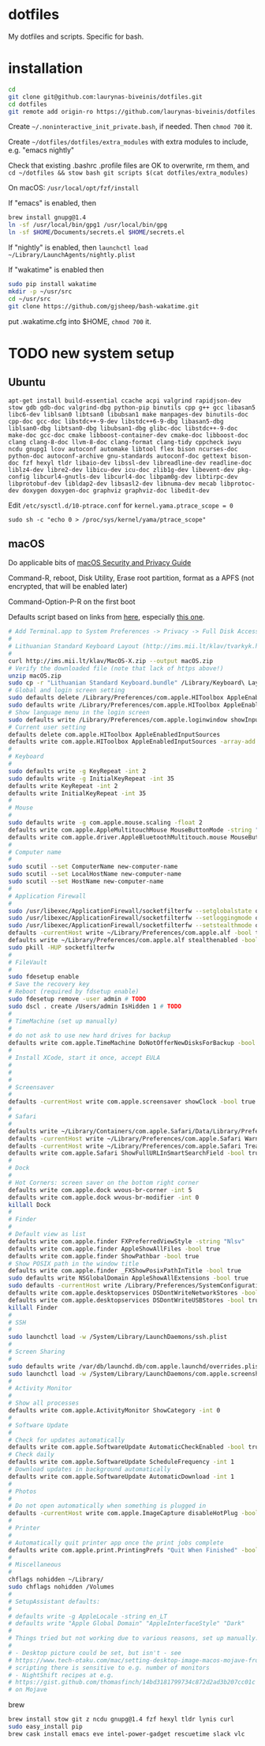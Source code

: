 # dotfiles
My dotfiles and scripts. Specific for bash.

# installation
```bash
cd
git clone git@github.com:laurynas-biveinis/dotfiles.git
cd dotfiles
git remote add origin-ro https://github.com/laurynas-biveinis/dotfiles.git
````

Create `~/.noninteractive_init_private.bash`, if needed. Then `chmod 700` it.

Create `~/dotfiles/dotfiles/extra_modules` with extra modules to include, e.g. "emacs nightly"

Check that existing .bashrc .profile files are OK to overwrite, rm them, and
`cd ~/dotfiles && stow bash git scripts $(cat dotfiles/extra_modules)`

On macOS:
`/usr/local/opt/fzf/install`

If "emacs" is enabled, then 
```bash
brew install gnupg@1.4
ln -sf /usr/local/bin/gpg1 /usr/local/bin/gpg
ln -sf $HOME/Documents/secrets.el $HOME/secrets.el
```

If "nightly" is enabled, then `launchctl load ~/Library/LaunchAgents/nightly.plist`

If "wakatime" is enabled then
```bash
sudo pip install wakatime
mkdir -p ~/usr/src
cd ~/usr/src
git clone https://github.com/gjsheep/bash-wakatime.git
```

put .wakatime.cfg into $HOME, `chmod 700` it.

# TODO new system setup
## Ubuntu
`apt-get install build-essential ccache acpi valgrind rapidjson-dev stow gdb gdb-doc valgrind-dbg python-pip binutils cpp g++ gcc libasan5 libc6-dev liblsan0 libtsan0 libubsan1 make manpages-dev binutils-doc cpp-doc gcc-doc libstdc++-9-dev libstdc++6-9-dbg libasan5-dbg liblsan0-dbg libtsan0-dbg libubsan1-dbg glibc-doc libstdc++-9-doc make-doc gcc-doc cmake libboost-container-dev cmake-doc libboost-doc clang clang-8-doc llvm-8-doc clang-format clang-tidy cppcheck iwyu ncdu gnupg1 lcov autoconf automake libtool flex bison ncurses-doc python-doc autoconf-archive gnu-standards autoconf-doc gettext bison-doc fzf hexyl tldr libaio-dev libssl-dev libreadline-dev readline-doc liblz4-dev libre2-dev libicu-dev icu-doc zlib1g-dev libevent-dev pkg-config libcurl4-gnutls-dev libcurl4-doc libpam0g-dev libtirpc-dev libprotobuf-dev libldap2-dev libsasl2-dev libnuma-dev mecab libprotoc-dev doxygen doxygen-doc graphviz graphviz-doc libedit-dev`

Edit `/etc/sysctl.d/10-ptrace.conf` for `kernel.yama.ptrace_scope = 0`

`sudo sh -c "echo 0 > /proc/sys/kernel/yama/ptrace_scope"`

## macOS

Do applicable bits of [macOS Security and Privacy Guide](https://github.com/drduh/macOS-Security-and-Privacy-Guide)

Command-R, reboot, Disk Utility, Erase root partition, format as a APFS (not encrypted, that will be enabled later)

Command-Option-P-R on the first boot

Defaults script based on links from [here](https://pawelgrzybek.com/change-macos-user-preferences-via-command-line/), especially [this one](https://github.com/mathiasbynens/dotfiles/blob/master/.macos).

```bash
# Add Terminal.app to System Preferences -> Privacy -> Full Disk Access
#
# Lithuanian Standard Keyboard Layout (http://ims.mii.lt/klav/tvarkyk.html)
#
curl http://ims.mii.lt/klav/MacOS-X.zip --output macOS.zip
# Verify the downloaded file (note that lack of https above!)
unzip macOS.zip
sudo cp -r "Lithuanian Standard Keyboard.bundle" /Library/Keyboard\ Layouts
# Global and login screen setting
sudo defaults delete /Library/Preferences/com.apple.HIToolbox AppleEnabledInputSources
sudo defaults write /Library/Preferences/com.apple.HIToolbox AppleEnabledInputSources -array-add '<dict><key>InputSourceKind</key><string>Keyboard Layout</string><key>KeyboardLayout ID</key><integer>-4377</integer><key>KeyboardLayout Name</key><string>Lithuanian Standard</string></dict>'
# Show language menu in the login screen
sudo defaults write /Library/Preferences/com.apple.loginwindow showInputMenu -bool true
# Current user setting
defaults delete com.apple.HIToolbox AppleEnabledInputSources
defaults write com.apple.HIToolbox AppleEnabledInputSources -array-add '<dict><key>InputSourceKind</key><string>Keyboard Layout</string><key>KeyboardLayout ID</key><integer>-4377</integer><key>KeyboardLayout Name</key><string>Lithuanian Standard</string></dict>'
#
# Keyboard
#
sudo defaults write -g KeyRepeat -int 2
sudo defaults write -g InitialKeyRepeat -int 35
defaults write KeyRepeat -int 2
defaults write InitialKeyRepeat -int 35
#
# Mouse
#
sudo defaults write -g com.apple.mouse.scaling -float 2
defaults write com.apple.AppleMultitouchMouse MouseButtonMode -string "TwoButton"
defaults write com.apple.driver.AppleBluetoothMultitouch.mouse MouseButtonMode -string "TwoButton"
#
# Computer name
#
sudo scutil --set ComputerName new-computer-name
sudo scutil --set LocalHostName new-computer-name
sudo scutil --set HostName new-computer-name
#
# Application Firewall
#
sudo /usr/libexec/ApplicationFirewall/socketfilterfw --setglobalstate on
sudo /usr/libexec/ApplicationFirewall/socketfilterfw --setloggingmode on
sudo /usr/libexec/ApplicationFirewall/socketfilterfw --setstealthmode on
defaults -currentHost write ~/Library/Preferences/com.apple.alf -bool true
defaults write ~/Library/Preferences/com.apple.alf stealthenabled -bool true
sudo pkill -HUP socketfilterfw
#
# FileVault
#
sudo fdesetup enable
# Save the recovery key
# Reboot (required by fdsetup enable)
sudo fdesetup remove -user admin # TODO
sudo dscl . create /Users/admin IsHidden 1 # TODO
#
# TimeMachine (set up manually)
#
# do not ask to use new hard drives for backup
defaults write com.apple.TimeMachine DoNotOfferNewDisksForBackup -bool true
#
# Install XCode, start it once, accept EULA
#
#
#
# Screensaver
#
defaults -currentHost write com.apple.screensaver showClock -bool true
#
# Safari
#
defaults write ~/Library/Containers/com.apple.Safari/Data/Library/Preferences/com.apple.Safari AutoOpenSafeDownloads -bool false
defaults -currentHost write ~/Library/Preferences/com.apple.Safari WarnAboutFraudulentWebsites -bool true
defaults -currentHost write ~/Library/Preferences/com.apple.Safari TreatSHA1CertificatesAsInsecure -bool true
defaults write com.apple.Safari ShowFullURLInSmartSearchField -bool true
#
# Dock
#
# Hot Corners: screen saver on the bottom right corner
defaults write com.apple.dock wvous-br-corner -int 5
defaults write com.apple.dock wvous-br-modifier -int 0
killall Dock
#
# Finder
#
# Default view as list
defaults write com.apple.finder FXPreferredViewStyle -string "Nlsv"
defaults write com.apple.finder AppleShowAllFiles -bool true
defaults write com.apple.finder ShowPathbar -bool true
# Show POSIX path in the window title
defaults write com.apple.finder _FXShowPosixPathInTitle -bool true
sudo defaults write NSGlobalDomain AppleShowAllExtensions -bool true
sudo defaults -currentHost write /Library/Preferences/SystemConfiguration/com.apple.finder AppleShowAllFiles -bool true
defaults write com.apple.desktopservices DSDontWriteNetworkStores -bool true
defaults write com.apple.desktopservices DSDontWriteUSBStores -bool true
killall Finder
#
# SSH
#
sudo launchctl load -w /System/Library/LaunchDaemons/ssh.plist
#
# Screen Sharing
#
sudo defaults write /var/db/launchd.db/com.apple.launchd/overrides.plist com.apple.screensharing -dict Disabled -bool false
sudo launchctl load -w /System/Library/LaunchDaemons/com.apple.screensharing.plist
#
# Activity Monitor
#
# Show all processes
defaults write com.apple.ActivityMonitor ShowCategory -int 0
#
# Software Update
#
# Check for updates automatically
defaults write com.apple.SoftwareUpdate AutomaticCheckEnabled -bool true
# Check daily
defaults write com.apple.SoftwareUpdate ScheduleFrequency -int 1
# Download updates in background automatically
defaults write com.apple.SoftwareUpdate AutomaticDownload -int 1
#
# Photos
#
# Do not open automatically when something is plugged in
defaults -currentHost write com.apple.ImageCapture disableHotPlug -bool true
#
# Printer
#
# Automatically quit printer app once the print jobs complete
defaults write com.apple.print.PrintingPrefs "Quit When Finished" -bool true
#
# Miscellaneous
#
chflags nohidden ~/Library/
sudo chflags nohidden /Volumes
#
# SetupAssistant defaults:
#
# defaults write -g AppleLocale -string en_LT
# defaults write "Apple Global Domain" "AppleInterfaceStyle" "Dark"
#
# Things tried but not working due to various reasons, set up manually:
#
# - Desktop picture could be set, but isn't - see 
# https://www.tech-otaku.com/mac/setting-desktop-image-macos-mojave-from-command-line/ -
# scripting there is sensitive to e.g. number of monitors
# - NightShift recipes at e.g. 
# https://gist.github.com/thomasfinch/14bd3181799734c872d2ad3b207cc01c have no effect 
# on Mojave
```

brew

```bash
brew install stow git z ncdu gnupg@1.4 fzf hexyl tldr lynis curl
sudo easy_install pip
brew cask install emacs eve intel-power-gadget rescuetime slack vlc
```
